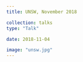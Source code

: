 ```yaml
---
title: UNSW, November 2018

collection: talks
type: "Talk"

date: 2018-11-04

image: "unsw.jpg"
---
```


